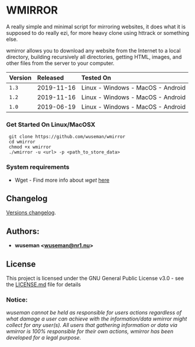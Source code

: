 # WMIRROR

A really simple and minimal script for mirroring websites, it does what it is supposed to do really ezi, for more heavy clone using httrack or something else.

wmirror allows you to download any website from the Internet to a local directory, building recursively all directories, getting HTML, images, and other files from the server to your computer. 


| Version            |  Released      | Tested On                          |
| :----------------- | :------------- | :----------------------------------|
| `1.3`              |  2019-11-16    | Linux - Windows - MacOS - Android  |
| `1.2`              |  2019-11-16    | Linux - Windows - MacOS - Android  |
| `1.0`              |  2019-06-19    | Linux - Windows - MacOS - Android  |


### Get Started On Linux/MacOSX

     git clone https://github.com/wuseman/wmirror
     cd wmirror
     chmod +x wmirror
     ./wmirror -u <url> -p <path_to_store_data>

### System requirements

- Wget     - Find more info about _wget_ [here](https://www.gnu.org/software/wget/)

## Changelog

[Versions changelog](CHANGELOG.md).

## Authors: 

* **wuseman <wuseman@nr1.nu\>** 


## License

This project is licensed under the GNU General Public License v3.0 - see the [LICENSE.md](LICENSE.md) file for details


### Notice:

_wuseman cannot be held as responsible for users actions regardless of what damage a user can achieve with the information/data wmirror might collect for any user(s). All users that  gathering information or data via wmirror is 100% responsible for their own actions, wmirror has been developed for a legal purpose._

